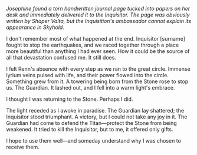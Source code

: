 <i> Josephine found a torn handwritten journal page tucked into papers on her desk and immediately delivered it to the Inquisitor. The page was obviously written by Shaper Valta, but the Inquisition's ambassador cannot explain its appearance in Skyhold. </i>

I don't remember most of what happened at the end. Inquisitor [surname] fought to stop the earthquakes, and we raced together through a place more beautiful than anything I had ever seen. How it could be the source of all that devastation confused me. It still does.

I felt Renn's absence with every step as we ran to the great circle. Immense lyrium veins pulsed with life, and their power flowed into the circle. Something grew from it. A towering being born from the Stone rose to stop us. The Guardian. It lashed out, and I fell into a warm light's embrace.

I thought I was returning to the Stone. Perhaps I did.

The light receded as I awoke in paradise. The Guardian lay shattered; the Inquisitor stood triumphant. A victory, but I could not take any joy in it. The Guardian had come to defend the Titan—protect the Stone from being weakened. It tried to kill the Inquisitor, but to me, it offered only gifts.

I hope to use them well—and someday understand why I was chosen to receive them.